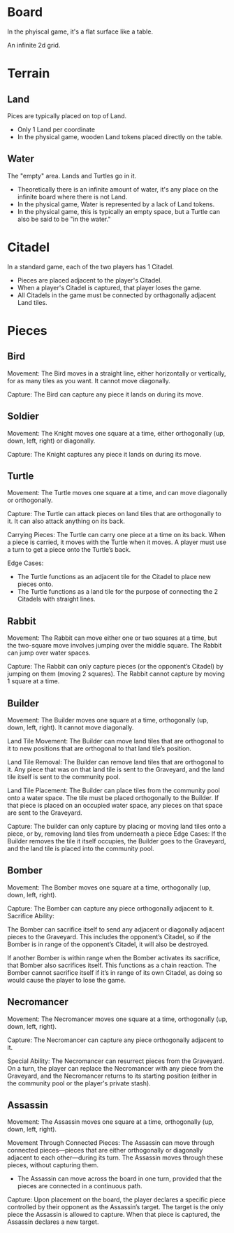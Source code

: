 # Board

In the phyiscal game, it's a flat surface like a table.

An infinite 2d grid.

# Terrain

## Land

Pices are typically placed on top of Land.

- Only 1 Land per coordinate
- In the physical game, wooden Land tokens placed directly on the table.

## Water

The "empty" area. Lands and Turtles go in it.

- Theoretically there is an infinite amount of water, it's any place on the infinite board where there is not Land.
- In the physical game, Water is represented by a lack of Land tokens.
- In the physical game, this is typically an empty space, but a Turtle can also be said to be "in the water."


# Citadel

In a standard game, each of the two players has 1 Citadel.
- Pieces are placed adjacent to the player's Citadel.
- When a player's Citadel is captured, that player loses the game.
- All Citadels in the game must be connected by orthagonally adjacent Land tiles.

# Pieces

## Bird

Movement: The Bird moves in a straight line, either horizontally or vertically, for as many tiles as you want. It cannot move diagonally.

Capture: The Bird can capture any piece it lands on during its move.

## Soldier

Movement: The Knight moves one square at a time, either orthogonally (up, down, left, right) or diagonally.

Capture: The Knight captures any piece it lands on during its move.

## Turtle

Movement: The Turtle moves one square at a time, and can move diagonally or orthogonally.

Capture: The Turtle can attack pieces on land tiles that are orthogonally to it. It can also attack anything on its back.

Carrying Pieces: The Turtle can carry one piece at a time on its back. When a piece is carried, it moves with the Turtle when it moves. A player must use a turn to get a piece onto the Turtle’s back.

Edge Cases: 
- The Turtle functions as an adjacent tile for the Citadel to place new pieces onto. 
- The Turtle functions as a land tile for the purpose of connecting the 2 Citadels with straight lines.

## Rabbit

Movement: The Rabbit can move either one or two squares at a time, but the two-square move involves jumping over the middle square. The Rabbit can jump over water spaces.

Capture: The Rabbit can only capture pieces (or the opponent’s Citadel) by jumping on them (moving 2 squares). The Rabbit cannot capture by moving 1 square at a time.

## Builder

Movement: The Builder moves one square at a time, orthogonally (up, down, left, right). It cannot move diagonally.

Land Tile Movement: The Builder can move land tiles that are orthogonal to it to new positions that are orthogonal to that land tile’s position.

Land Tile Removal: The Builder can remove land tiles that are orthogonal to it. Any piece that was on that land tile is sent to the Graveyard, and the land tile itself is sent to the community pool.

Land Tile Placement: The Builder can place tiles from the community pool onto a water space. The tile must be placed orthogonally to the Builder. If that piece is placed on an occupied water space, any pieces on that space are sent to the Graveyard.

Capture: The builder can only capture by placing or moving land tiles onto a piece, or by, removing land tiles from underneath a piece
Edge Cases: If the Builder removes the tile it itself occupies, the Builder goes to the Graveyard, and the land tile is placed into the community pool.

## Bomber

Movement: The Bomber moves one square at a time, orthogonally (up, down, left, right).

Capture: The Bomber can capture any piece orthogonally adjacent to it.
Sacrifice Ability:

The Bomber can sacrifice itself to send any adjacent or diagonally adjacent pieces to the Graveyard. This includes the opponent’s Citadel, so if the Bomber is in range of the opponent’s Citadel, it will also be destroyed.

If another Bomber is within range when the Bomber activates its sacrifice, that Bomber also sacrifices itself. This functions as a chain reaction.
The Bomber cannot sacrifice itself if it’s in range of its own Citadel, as doing so would cause the player to lose the game.

## Necromancer

Movement: The Necromancer moves one square at a time, orthogonally (up, down, left, right).

Capture: The Necromancer can capture any piece orthogonally adjacent to it.

Special Ability:
The Necromancer can resurrect pieces from the Graveyard. On a turn, the player can replace the Necromancer with any piece from the Graveyard, and the Necromancer returns to its starting position (either in the community pool or the player's private stash).

## Assassin

Movement: The Assassin moves one square at a time, orthogonally (up, down, left, right).

Movement Through Connected Pieces: The Assassin can move through connected pieces—pieces that are either orthogonally or diagonally adjacent to each other—during its turn. The Assassin moves through these pieces, without capturing them.
- The Assassin can move across the board in one turn, provided that the pieces are connected in a continuous path.

Capture: Upon placement on the board, the player declares a specific piece controlled by their opponent as the Assassin’s target. The target is the only piece the Assassin is allowed to capture. When that piece is captured, the Assassin declares a new target.
